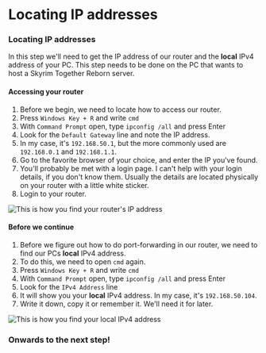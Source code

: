 # Locating IP addresses

### Locating IP addresses

In this step we'll need to get the IP address of our router and the **local** IPv4 address of your PC. This step needs to be done on the PC that wants to host a Skyrim Together Reborn server.

#### Accessing your router

1. Before we begin, we need to locate how to access our router.
2. Press `Windows Key + R` and write `cmd`
3. With `Command Prompt` open, type `ipconfig /all` and press Enter
4. Look for the `Default Gateway` line and note the IP address.
5. In my case, it's `192.168.50.1`, but the more commonly used are `192.168.0.1` and `192.168.1.1`.
6. Go to the favorite browser of your choice, and enter the IP you've found.
7. You'll probably be met with a login page. I can't help with your login details, if you don't know them. Usually the details are located physically on your router with a little white sticker.
8. Login to your router.

![This is how you find your router's IP address](https://shx.is/5BDp4ORT2.gif)

#### Before we continue

1. Before we figure out how to do port-forwarding in our router, we need to find our PCs **local** IPv4 address.
2. To do this, we need to open `cmd` again.
3. Press `Windows Key + R` and write `cmd`
4. With `Command Prompt` open, type `ipconfig /all` and press Enter
5. Look for the `IPv4 Address` line
6. It will show you your **local** IPv4 address. In my case, it's `192.168.50.104`.
7. Write it down, copy it or remember it. We'll need it for later.

![This is how you find your local IPv4 address](https://shx.is/5BDpxiGQd.gif)

### Onwards to the next step!
